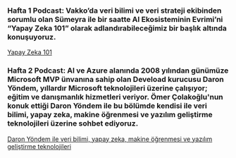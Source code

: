 ### Hafta 1 Podcast: Vakko’da veri bilimi ve veri strateji ekibinden sorumlu olan Sümeyra ile bir saatte AI Ekosisteminin Evrimi’ni “Yapay Zeka 101” olarak adlandırabileceğimiz bir başlık altında konuşuyoruz.
[Yapay Zeka 101](https://open.spotify.com/episode/3PVOEF2mCEcfhYyBSvCqlv?go=1&sp_cid=db574e5432cf029a45e3070a33212fd3&utm_source=embed_player_p&utm_medium=desktop)

### Hafta 2 Podcast: AI ve Azure alanında 2008 yılından günümüze Microsoft MVP ünvanına sahip olan Deveload kurucusu Daron Yöndem, yıllardır Microsoft teknolojileri üzerine çalışıyor; eğitim ve danışmanlık hizmetleri veriyor. Ömer Çolakoğlu'nun konuk ettiği Daron Yöndem ile bu bölümde kendisi ile veri bilimi, yapay zeka, makine öğrenmesi ve yazılım geliştirme teknolojileri üzerine sohbet ediyoruz.

[Daron Yöndem ile veri bilimi, yapay zeka, makine öğrenmesi ve yazılım geliştirme teknolojileri](https://open.spotify.com/episode/33mdVqLzsWpKmISBv4OhNO?go=1&sp_cid=db574e5432cf029a45e3070a33212fd3&utm_source=embed_player_p&utm_medium=desktop)
